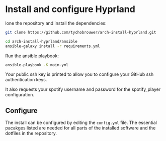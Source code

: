 # Install and configure Hyprland

lone the repository and install the dependencies:

```bash
git clone https://github.com/tychobrouwer/arch-install-hyprland.git

cd arch-install-hyprland/ansible
ansible-galaxy install -r requirements.yml
```

Run the ansible playbook:

```bash
ansible-playbook -K main.yml
```

Your public ssh key is printed to allow you to configure your GitHub ssh authentication keys.

It also requests your spotify username and password for the spotify_player configuration.

## Configure

The install can be configured by editing the `config.yml` file. The essential pacakges listed are needed for all parts of the installed software and the dotfiles in the repository.
